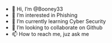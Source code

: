 - 👋 Hi, I’m @Booney33
- 👀 I’m interested in Phishing
- 🌱 I’m currently learning Cyber Security 
- 💞️ I’m looking to collaborate on Github
- 📫 How to reach me, juz ask me

<!---
Booney33/Booney33 is a ✨ special ✨ repository because its `README.md` (this file) appears on your GitHub profile.
You can click the Preview link to take a look at your changes.
--->
